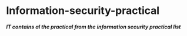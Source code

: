 # Information-security-practical
 ***IT contains al the practical from the information security practical list*** 
